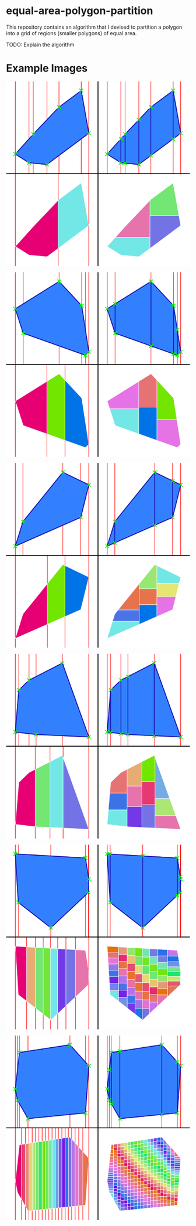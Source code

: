 # equal-area-polygon-partition
This repository contains an algorithm that I devised to partition a polygon into a grid of regions (smaller polygons) of equal area.

TODO: Explain the algorithm

# Example Images

![Example 1](https://github.com/gustavomotadev/equal-area-polygon-partition/blob/main/readme_images/2x2.png?raw=true)

![Example 1](https://github.com/gustavomotadev/equal-area-polygon-partition/blob/main/readme_images/3x2.png?raw=true)

![Example 1](https://github.com/gustavomotadev/equal-area-polygon-partition/blob/main/readme_images/3x3.png?raw=true)

![Example 1](https://github.com/gustavomotadev/equal-area-polygon-partition/blob/main/readme_images/4x3.png?raw=true)

![Example 1](https://github.com/gustavomotadev/equal-area-polygon-partition/blob/main/readme_images/8x8.png?raw=true)

![Example 1](https://github.com/gustavomotadev/equal-area-polygon-partition/blob/main/readme_images/20x20.png?raw=true)
